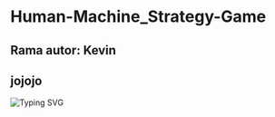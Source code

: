 # Human-Machine_Strategy-Game
## Rama autor: Kevin
## jojojo
<img src="https://readme-typing-svg.herokuapp.com?font=Fira+Code&pause=1000&random=false&width=435&lines=Testing+" alt="Typing SVG" />
